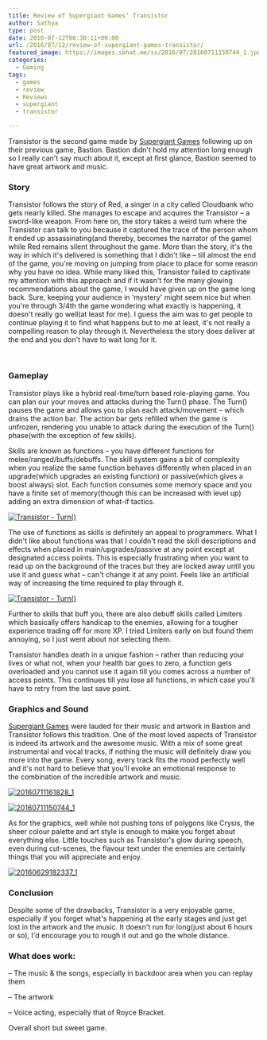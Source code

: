 ```yaml
---
title: Review of Supergiant Games’ Transistor
author: Sathya
type: post
date: 2016-07-12T08:30:11+00:00
url: /2016/07/12/review-of-supergiant-games-transistor/
featured_image: https://images.sbhat.me/ss/2016/07/20160711150744_1.jpg
categories:
  - Gaming
tags:
  - games
  - review
  - Reviews
  - supergiant
  - transistor

---
```

Transistor is the second game made by <a href="https://www.supergiantgames.com/" target="_blank">Supergiant Games</a> following up on their previous game, Bastion. Bastion didn't hold my attention long enough so I really can't say much about it, except at first glance, Bastion seemed to have great artwork and music.

### Story

Transistor follows the story of Red, a singer in a city called Cloudbank who gets nearly killed. She manages to escape and acquires the Transistor &#8211; a sword-like weapon. From here on, the story takes a weird turn where the Transistor can talk to you because it captured the trace of the person whom it ended up assassinating(and thereby, becomes the narrator of the game) while Red remains silent throughout the game. More than the story, it's the way in which it's delivered is something that I didn't like &#8211; till almost the end of the game, you're moving on jumping from place to place for some reason why you have no idea. While many liked this, Transistor failed to captivate my attention with this approach and if it wasn't for the many glowing recommendations about the game, I would have given up on the game long back. Sure, keeping your audience in &#8216;mystery' might seem nice but when you're through 3/4th the game wondering what exactly is happening, it doesn't really go well(at least for me). I guess the aim was to get people to continue playing it to find what happens but to me at least, it's not really a compelling reason to play through it. Nevertheless the story does deliver at the end and you don't have to wait long for it.

&nbsp;

### Gameplay

Transistor plays like a hybrid real-time/turn based role-playing game. You can plan our your moves and attacks during the Turn() phase. The Turn() pauses the game and allows you to plan each attack/movement &#8211; which drains the action bar. The action bar gets refilled when the game is unfrozen, rendering you unable to attack during the execution of the Turn() phase(with the exception of few skills).

Skills are known as functions &#8211; you have different functions for melee/ranged/buffs/debuffs. The skill system gains a bit of complexity when you realize the same function behaves differently when placed in an upgrade(which upgrades an existing function) or passive(which gives a boost always) slot. Each function consumes some memory space and you have a finite set of memory(though this can be increased with level up) adding an extra dimension of what-if tactics.

[<img class="aligncenter size-full wp-image-1443" src="https://images.sbhat.me/ss/2016/07/20160629182528_1.jpg" alt="Transistor - Turn()"   />][1]

The use of functions as skills is definitely an appeal to programmers. What I didn't like about functions was that I couldn't read the skill descriptions and effects when placed in main/upgrades/passive at any point except at designated access points. This is especially frustrating when you want to read up on the background of the traces but they are locked away until you use it and guess what &#8211; can't change it at any point. Feels like an artificial way of increasing the time required to play through it.

[<img class="aligncenter size-full wp-image-1444" src="https://images.sbhat.me/ss/2016/07/20160630235158_1.jpg" alt="Transistor - Turn()"   />][2]

Further to skills that buff you, there are also debuff skills called Limiters which basically offers handicap to the enemies, allowing for a tougher experience trading off for more XP. I tried Limiters early on but found them annoying, so I just went about not selecting them.

Transistor handles death in a unique fashion &#8211; rather than reducing your lives or what not, when your health bar goes to zero, a function gets overloaded and you cannot use it again till you comes across a number of access points. This continues till you lose all functions, in which case you'll have to retry from the last save point.

### Graphics and Sound

[Supergiant Games][3] were lauded for their music and artwork in Bastion and Transistor follows this tradition. One of the most loved aspects of Transistor is indeed its artwork and the awesome music. With a mix of some great instrumental and vocal tracks, if nothing the music will definitely draw you more into the game. Every song, every track fits the mood perfectly well and it's not hard to believe that you'll evoke an emotional response to the combination of the incredible artwork and music.

[<img class="aligncenter size-full wp-image-1445" src="https://images.sbhat.me/ss/2016/07/20160711161828_1.jpg" alt="20160711161828_1"   />][4]

[<img class="aligncenter size-full wp-image-1446" src="https://images.sbhat.me/ss/2016/07/20160711150744_1.jpg" alt="20160711150744_1"   />][5]

As for the graphics, well while not pushing tons of polygons like Crysis, the sheer colour palette and art style is enough to make you forget about everything else. Little touches such as Transistor's glow during speech, even during cut-scenes, the flavour text under the enemies are certainly things that you will appreciate and enjoy.

[<img class="aligncenter size-full wp-image-1447" src="https://images.sbhat.me/ss/2016/07/20160629182337_1.jpg" alt="20160629182337_1"   />][6]

### Conclusion

Despite some of the drawbacks, Transistor is a very enjoyable game, especially if you forget what's happening at the early stages and just get lost in the artwork and the music. It doesn't run for long(just about 6 hours or so), I'd encourage you to rough it out and go the whole distance.

### What does work:

&#8211; The music & the songs, especially in backdoor area when you can replay them
  
&#8211; The artwork
  
&#8211; Voice acting, especially that of Royce Bracket.

Overall short but sweet game.

 [1]: https://images.sbhat.me/ss/2016/07/20160629182528_1.jpg
 [2]: https://images.sbhat.me/ss/2016/07/20160630235158_1.jpg
 [3]: https://www.supergiantgames.com/
 [4]: https://images.sbhat.me/ss/2016/07/20160711161828_1.jpg
 [5]: https://images.sbhat.me/ss/2016/07/20160711150744_1.jpg
 [6]: https://images.sbhat.me/ss/2016/07/20160629182337_1.jpg
